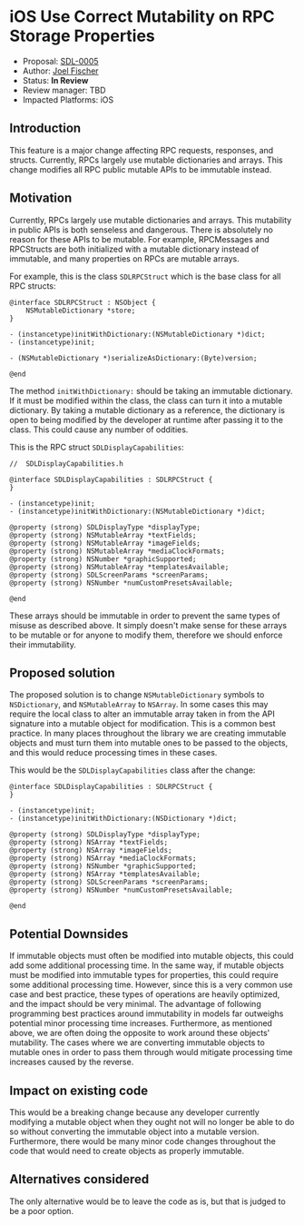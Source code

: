 # iOS Use Correct Mutability on RPC Storage Properties
* Proposal: [SDL-0005](0005-ios-immutable-rpc-storage-properties.md.md)
* Author: [Joel Fischer](https://github.com/joeljfischer)
* Status: **In Review**
* Review manager: TBD
* Impacted Platforms: iOS

## Introduction
This feature is a major change affecting RPC requests, responses, and structs. Currently, RPCs largely use mutable dictionaries and arrays. This change modifies all RPC public mutable APIs to be immutable instead.

## Motivation
Currently, RPCs largely use mutable dictionaries and arrays. This mutability in public APIs is both senseless and dangerous. There is absolutely no reason for these APIs to be mutable. For example, RPCMessages and RPCStructs are both initialized with a mutable dictionary instead of immutable, and many properties on RPCs are mutable arrays.

For example, this is the class `SDLRPCStruct` which is the base class for all RPC structs:

```objc
@interface SDLRPCStruct : NSObject {
    NSMutableDictionary *store;
}

- (instancetype)initWithDictionary:(NSMutableDictionary *)dict;
- (instancetype)init;

- (NSMutableDictionary *)serializeAsDictionary:(Byte)version;

@end
```

The method `initWithDictionary:` should be taking an immutable dictionary. If it must be modified within the class, the class can turn it into a mutable dictionary. By taking a mutable dictionary as a reference, the dictionary is open to being modified by the developer at runtime after passing it to the class. This could cause any number of oddities.

This is the RPC struct `SDLDisplayCapabilities`:

```objc
//  SDLDisplayCapabilities.h

@interface SDLDisplayCapabilities : SDLRPCStruct {
}

- (instancetype)init;
- (instancetype)initWithDictionary:(NSMutableDictionary *)dict;

@property (strong) SDLDisplayType *displayType;
@property (strong) NSMutableArray *textFields;
@property (strong) NSMutableArray *imageFields;
@property (strong) NSMutableArray *mediaClockFormats;
@property (strong) NSNumber *graphicSupported;
@property (strong) NSMutableArray *templatesAvailable;
@property (strong) SDLScreenParams *screenParams;
@property (strong) NSNumber *numCustomPresetsAvailable;

@end
```

These arrays should be immutable in order to prevent the same types of misuse as described above. It simply doesn't make sense for these arrays to be mutable or for anyone to modify them, therefore we should enforce their immutability.

## Proposed solution
The proposed solution is to change `NSMutableDictionary` symbols to `NSDictionary`, and `NSMutableArray` to `NSArray`. In some cases this may require the local class to alter an immutable array taken in from the API signature into a mutable object for modification. This is a common best practice. In many places throughout the library we are creating immutable objects and must turn them into mutable ones to be passed to the objects, and this would reduce processing times in these cases.

This would be the `SDLDisplayCapabilities` class after the change:

```objc
@interface SDLDisplayCapabilities : SDLRPCStruct {
}

- (instancetype)init;
- (instancetype)initWithDictionary:(NSDictionary *)dict;

@property (strong) SDLDisplayType *displayType;
@property (strong) NSArray *textFields;
@property (strong) NSArray *imageFields;
@property (strong) NSArray *mediaClockFormats;
@property (strong) NSNumber *graphicSupported;
@property (strong) NSArray *templatesAvailable;
@property (strong) SDLScreenParams *screenParams;
@property (strong) NSNumber *numCustomPresetsAvailable;

@end
```

## Potential Downsides
If immutable objects must often be modified into mutable objects, this could add some additional processing time. In the same way, if mutable objects must be modified into immutable types for properties, this could require some additional processing time. However, since this is a very common use case and best practice, these types of operations are heavily optimized, and the impact should be very minimal. The advantage of following programming best practices around immutability in models far outweighs potential minor processing time increases. Furthermore, as mentioned above, we are often doing the opposite to work around these objects' mutability. The cases where we are converting immutable objects to mutable ones in order to pass them through would mitigate processing time increases caused by the reverse.

## Impact on existing code
This would be a breaking change because any developer currently modifying a mutable object when they ought not will no longer be able to do so without converting the immutable object into a mutable version. Furthermore, there would be many minor code changes throughout the code that would need to create objects as properly immutable.

## Alternatives considered
The only alternative would be to leave the code as is, but that is judged to be a poor option.
